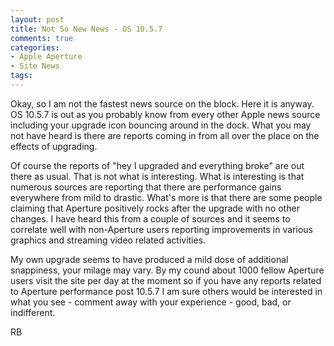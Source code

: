 ```yaml
---
layout: post
title: Not So New News - OS 10.5.7
comments: true
categories:
- Apple Aperture
- Site News
tags:
---
```

Okay, so I am not the fastest news source on the block. Here it is anyway. OS 10.5.7 is out as you probably know from every other Apple news source including your upgrade icon bouncing around in the dock. What you may not have heard is there are reports coming in from all over the place on the effects of upgrading.

Of course the reports of "hey I upgraded and everything broke" are out there as usual. That is not what is interesting. What is interesting is that numerous sources are reporting that there are performance gains everywhere from mild to drastic. What's more is that there are some people claiming that Aperture positively rocks after the upgrade with no other changes. I have heard this from a couple of sources and it seems to correlate well with non-Aperture users reporting improvements in various graphics and streaming video related activities.

My own upgrade seems to have produced a mild dose of additional snappiness, your milage may vary. By my cound about 1000 fellow Aperture users visit the site per day at the moment so if you have any reports related to Aperture performance post 10.5.7 I am sure others would be interested in what you see - comment away with your experience - good, bad, or indifferent.

RB